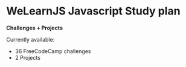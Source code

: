 # WeLearnJS Javascript Study plan

**Challenges + Projects**

Currently available:
* 36 FreeCodeCamp challenges
* 2 Projects

